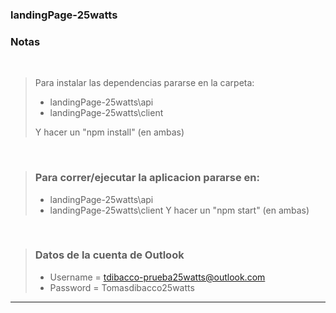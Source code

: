 ### landingPage-25watts

 ### Notas 
 
 </br>
 
> Para instalar las dependencias pararse en la carpeta:
>  +  landingPage-25watts\api
>  +  landingPage-25watts\client
>
> Y hacer un "npm install" (en ambas) 

</br>

> ### Para correr/ejecutar la aplicacion pararse en:
>
>  +  landingPage-25watts\api
>  +  landingPage-25watts\client
> Y hacer un "npm start" (en ambas)

</br>

> ### Datos de la cuenta de Outlook
>  +  Username = tdibacco-prueba25watts@outlook.com
>  +  Password = Tomasdibacco25watts

---
